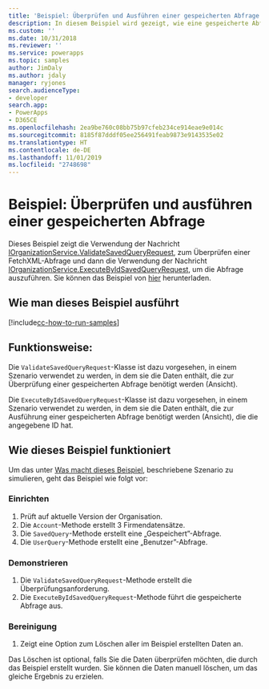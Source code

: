 ```yaml
---
title: 'Beispiel: Überprüfen und Ausführen einer gespeicherten Abfrage (Common Data Service) | Microsoft-Dokumentation'
description: In diesem Beispiel wird gezeigt, wie eine gespeicherte Abfrage überprüft und ausgeführt wird
ms.custom: ''
ms.date: 10/31/2018
ms.reviewer: ''
ms.service: powerapps
ms.topic: samples
author: JimDaly
ms.author: jdaly
manager: ryjones
search.audienceType:
- developer
search.app:
- PowerApps
- D365CE
ms.openlocfilehash: 2ea9be760c08bb75b97cfeb234ce914eae9e014c
ms.sourcegitcommit: 8185f87dddf05ee256491feab9873e9143535e02
ms.translationtype: HT
ms.contentlocale: de-DE
ms.lasthandoff: 11/01/2019
ms.locfileid: "2748698"
---
```

# <a name="sample-validate-and-execute-a-saved-query"></a>Beispiel: Überprüfen und ausführen einer gespeicherten Abfrage

<!-- Needs supporting conceptual topic 
https://docs.microsoft.com/dynamics365/customer-engagement/developer/org-service/sample-validate-execute-saved-query
-->
Dieses Beispiel zeigt die Verwendung der Nachricht [IOrganizationService.ValidateSavedQueryRequest](https://docs.microsoft.com/dotnet/api/microsoft.crm.sdk.messages.validatesavedqueryrequest?view=dynamics-general-ce-9), zum Überprüfen einer FetchXML-Abfrage und dann die Verwendung der Nachricht [IOrganizationService.ExecuteByIdSavedQueryRequest](https://docs.microsoft.com/dotnet/api/microsoft.crm.sdk.messages.executebyidsavedqueryrequest?view=dynamics-general-ce-9), um die Abfrage auszuführen. Sie können das Beispiel von [hier](https://github.com/Microsoft/PowerApps-Samples/tree/master/cds/orgsvc/C%23/ValidateandExecuteSavedQuery) herunterladen.

## <a name="how-to-run-this-sample"></a>Wie man dieses Beispiel ausführt

[!include[cc-how-to-run-samples](../../includes/cc-how-to-run-samples.md)]


## <a name="what-this-sample-does"></a>Funktionsweise:

Die `ValidateSavedQueryRequest`-Klasse ist dazu vorgesehen, in einem Szenario verwendet zu werden, in dem sie die Daten enthält, die zur Überprüfung einer gespeicherten Abfrage benötigt werden (Ansicht). 

Die `ExecuteByIdSavedQueryRequest`-Klasse ist dazu vorgesehen, in einem Szenario verwendet zu werden, in dem sie die Daten enthält, die zur Ausführung einer gespeicherten Abfrage benötigt werden (Ansicht), die die angegebene ID hat.

## <a name="how-this-sample-works"></a>Wie dieses Beispiel funktioniert

Um das unter [Was macht dieses Beispiel](#what-this-sample-does), beschriebene Szenario zu simulieren, geht das Beispiel wie folgt vor:

### <a name="setup"></a>Einrichten

1. Prüft auf aktuelle Version der Organisation.
1. Die `Account`-Methode erstellt 3 Firmendatensätze.
1. Die `SavedQuery`-Methode erstellt eine „Gespeichert”-Abfrage.
1. Die `UserQuery`-Methode erstellt eine „Benutzer”-Abfrage.


### <a name="demonstrate"></a>Demonstrieren
1. Die `ValidateSavedQueryRequest`-Methode erstellt die Überprüfungsanforderung.
1. Die `ExecuteByIdSavedQueryRequest`-Methode führt die gespeicherte Abfrage aus.

### <a name="clean-up"></a>Bereinigung

1. Zeigt eine Option zum Löschen aller im Beispiel erstellten Daten an.

Das Löschen ist optional, falls Sie die Daten überprüfen möchten, die durch das Beispiel erstellt wurden. Sie können die Daten manuell löschen, um das gleiche Ergebnis zu erzielen.
